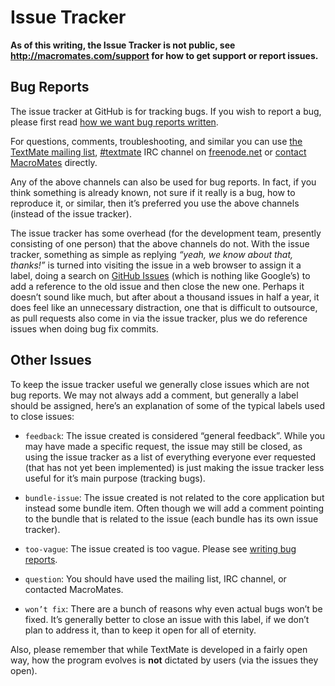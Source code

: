 # Issue Tracker

**As of this writing, the Issue Tracker is not public, see <http://macromates.com/support> for how to get support or report issues.**

## Bug Reports

The issue tracker at GitHub is for tracking bugs. If you wish to report a bug, please first read [how we want bug reports written](http://kb.textmate.org/writing_bug_reports).

For questions, comments, troubleshooting, and similar you can use [the TextMate mailing list][], [#textmate][] IRC channel on [freenode.net][] or [contact MacroMates](http://macromates.com/contact) directly.

Any of the above channels can also be used for bug reports. In fact, if you think something is already known, not sure if it really is a bug, how to reproduce it, or similar, then it’s preferred you use the above channels (instead of the issue tracker).

The issue tracker has some overhead (for the development team, presently consisting of one person) that the above channels do not. With the issue tracker, something as simple as replying _“yeah, we know about that, thanks!”_ is turned into visiting the issue in a web browser to assign it a label, doing a search on [GitHub Issues][] (which is nothing like Google’s) to add a reference to the old issue and then close the new one. Perhaps it doesn’t sound like much, but after about a thousand issues in half a year, it does feel like an unnecessary distraction, one that is difficult to outsource, as pull requests also come in via the issue tracker, plus we do reference issues when doing bug fix commits.

## Other Issues

To keep the issue tracker useful we generally close issues which are not bug reports. We may not always add a comment, but generally a label should be assigned, here’s an explanation of some of the typical labels used to close issues:

* `feedback`: The issue created is considered “general feedback”. While you may have made a specific request, the issue may still be closed, as using the issue tracker as a list of everything everyone ever requested (that has not yet been implemented) is just making the issue tracker less useful for it’s main purpose (tracking bugs).

* `bundle-issue`: The issue created is not related to the core application but instead some bundle item. Often though we will add a comment pointing to the bundle that is related to the issue (each bundle has its own issue tracker).

* `too-vague`: The issue created is too vague. Please see [writing bug reports](http://kb.textmate.org/writing_bug_reports).

* `question`: You should have used the mailing list, IRC channel, or contacted MacroMates.

* `won’t fix`: There are a bunch of reasons why even actual bugs won’t be fixed. It’s generally better to close an issue with this label, if we don’t plan to address it, than to keep it open for all of eternity.

Also, please remember that while TextMate is developed in a fairly open way, how the program evolves is **not** dictated by users (via the issues they open).

[the TextMate mailing list]: http://lists.macromates.com/listinfo/textmate
[freenode.net]:              http://freenode.net/
[#textmate]:                 irc://irc.freenode.net/#textmate
[GitHub Issues]:             https://github.com/textmate/textmate/issues/
